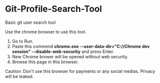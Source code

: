 # Git-Profile-Search-Tool
Basic git user search tool

Use the chrome browser to use this tool.

1. Go to Run.
2. Paste this commend **chrome.exe --user-data-dir="C://Chrome dev session" --disable-web-security** and press Enter.
3. New Chrome brower will be opened without web security.
4. Browse this page in this browser.

Caution: Don't use this browser for payments or any social medias. Privacy will be leaked.
